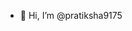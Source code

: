 - 👋 Hi, I’m @pratiksha9175

<!---
pratiksha9175/pratiksha9175 is a ✨ special ✨ repository because its `README.md` (this file) appears on your GitHub profile.
You can click the Preview link to take a look at your changes.
--->
